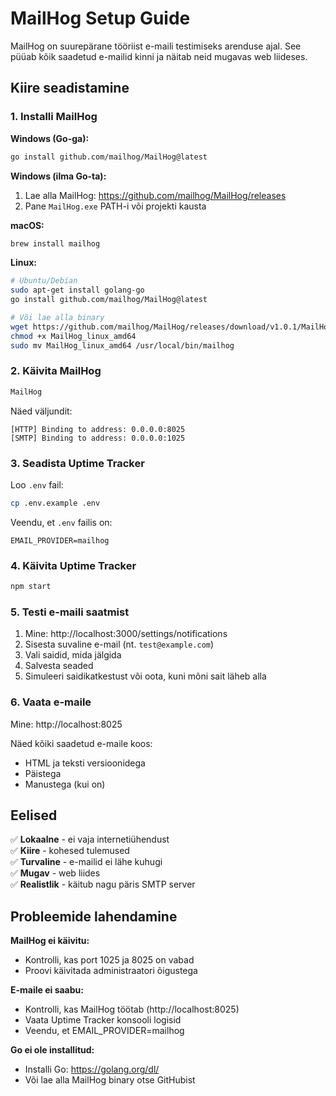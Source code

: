 # MailHog Setup Guide

MailHog on suurepärane tööriist e-maili testimiseks arenduse ajal. See püüab kõik saadetud e-mailid kinni ja näitab neid mugavas web liideses.

## Kiire seadistamine

### 1. Installi MailHog

**Windows (Go-ga):**
```bash
go install github.com/mailhog/MailHog@latest
```

**Windows (ilma Go-ta):**
1. Lae alla MailHog: https://github.com/mailhog/MailHog/releases
2. Pane `MailHog.exe` PATH-i või projekti kausta

**macOS:**
```bash
brew install mailhog
```

**Linux:**
```bash
# Ubuntu/Debian
sudo apt-get install golang-go
go install github.com/mailhog/MailHog@latest

# Või lae alla binary
wget https://github.com/mailhog/MailHog/releases/download/v1.0.1/MailHog_linux_amd64
chmod +x MailHog_linux_amd64
sudo mv MailHog_linux_amd64 /usr/local/bin/mailhog
```

### 2. Käivita MailHog

```bash
MailHog
```

Näed väljundit:
```
[HTTP] Binding to address: 0.0.0.0:8025
[SMTP] Binding to address: 0.0.0.0:1025
```

### 3. Seadista Uptime Tracker

Loo `.env` fail:
```bash
cp .env.example .env
```

Veendu, et `.env` failis on:
```env
EMAIL_PROVIDER=mailhog
```

### 4. Käivita Uptime Tracker

```bash
npm start
```

### 5. Testi e-maili saatmist

1. Mine: http://localhost:3000/settings/notifications
2. Sisesta suvaline e-mail (nt. `test@example.com`)
3. Vali saidid, mida jälgida
4. Salvesta seaded
5. Simuleeri saidikatkestust või oota, kuni mõni sait läheb alla

### 6. Vaata e-maile

Mine: http://localhost:8025

Näed kõiki saadetud e-maile koos:
- HTML ja teksti versioonidega
- Päistega
- Manustega (kui on)

## Eelised

✅ **Lokaalne** - ei vaja internetiühendust  
✅ **Kiire** - kohesed tulemused  
✅ **Turvaline** - e-mailid ei lähe kuhugi  
✅ **Mugav** - web liides  
✅ **Realistlik** - käitub nagu päris SMTP server  

## Probleemide lahendamine

**MailHog ei käivitu:**
- Kontrolli, kas port 1025 ja 8025 on vabad
- Proovi käivitada administraatori õigustega

**E-maile ei saabu:**
- Kontrolli, kas MailHog töötab (http://localhost:8025)
- Vaata Uptime Tracker konsooli logisid
- Veendu, et EMAIL_PROVIDER=mailhog

**Go ei ole installitud:**
- Installi Go: https://golang.org/dl/
- Või lae alla MailHog binary otse GitHubist
